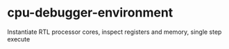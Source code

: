# cpu-debugger-environment
Instantiate RTL processor cores, inspect registers and memory, single step execute
